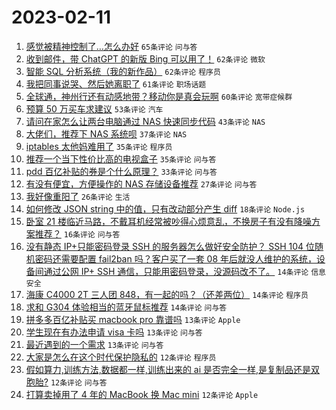 # 2023-02-11

1. [感觉被精神控制了…怎么办好](https://www.v2ex.com/t/915252) `65条评论` `问与答`
1. [收到邮件，带 ChatGPT 的新版 Bing 可以用了！](https://www.v2ex.com/t/915087) `62条评论` `微软`
1. [智能 SQL 分析系统（我的新作品）](https://www.v2ex.com/t/915090) `62条评论` `程序员`
1. [我把同事说哭、然后她离职了](https://www.v2ex.com/t/915209) `61条评论` `职场话题`
1. [全球通，神州行还有动感地带？移动你是真会玩啊](https://www.v2ex.com/t/915085) `60条评论` `宽带症候群`
1. [预算 50 万买车求建议](https://www.v2ex.com/t/915160) `53条评论` `汽车`
1. [请问在家怎么让两台电脑通过 NAS 快速同步代码](https://www.v2ex.com/t/915142) `43条评论` `NAS`
1. [大佬们，推荐下 NAS 系统呗](https://www.v2ex.com/t/915115) `37条评论` `NAS`
1. [iptables 太他妈难用了](https://www.v2ex.com/t/915216) `35条评论` `程序员`
1. [推荐一个当下性价比高的电视盒子](https://www.v2ex.com/t/915108) `35条评论` `问与答`
1. [pdd 百亿补贴的券是个什么原理？](https://www.v2ex.com/t/915082) `33条评论` `问与答`
1. [有没有便宜，方便操作的 NAS 存储设备推荐](https://www.v2ex.com/t/915083) `27条评论` `问与答`
1. [我好像重阳了](https://www.v2ex.com/t/915097) `26条评论` `生活`
1. [如何修改 JSON string 中的值，只有改动部分产生 diff](https://www.v2ex.com/t/915183) `18条评论` `Node.js`
1. [卧室 21 楼临近马路，不戴耳机经常被吵得心烦意乱，不换房子有没有降噪方案推荐？](https://www.v2ex.com/t/915274) `16条评论` `问与答`
1. [没有静态 IP+只能密码登录 SSH 的服务器怎么做好安全防护？ SSH 104 位随机密码还需要配置 fail2ban 吗？客户买了一套 08 年后就没人维护的系统，设备间通过公网 IP+ SSH 通信，只能用密码登录，没源码改不了。](https://www.v2ex.com/t/915244) `14条评论` `信息安全`
1. [海康 C4000 2T 三人团 848，有一起的吗？（还差两位）](https://www.v2ex.com/t/915178) `14条评论` `程序员`
1. [求和 G304 体验相当的蓝牙鼠标推荐](https://www.v2ex.com/t/915098) `14条评论` `问与答`
1. [拼多多百亿补贴买 macbook pro 靠谱吗](https://www.v2ex.com/t/915235) `13条评论` `Apple`
1. [学生现在有办法申请 visa 卡吗](https://www.v2ex.com/t/915161) `13条评论` `问与答`
1. [最近遇到的一个需求](https://www.v2ex.com/t/915110) `13条评论` `问与答`
1. [大家是怎么在这个时代保护隐私的](https://www.v2ex.com/t/915199) `12条评论` `程序员`
1. [假如算力,训练方法,数据都一样,训练出来的 ai 是否完全一样,是复制品还是双胞胎?](https://www.v2ex.com/t/915135) `12条评论` `问与答`
1. [打算卖掉用了 4 年的 MacBook 换 Mac mini](https://www.v2ex.com/t/915119) `12条评论` `Apple`
